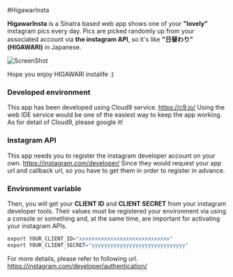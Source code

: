 #HigawarInsta

**HigawarInsta** is a Sinatra based web app shows one of your **"lovely"** instagram pics every day. 
Pics are picked randomly up from your associated account via **the instagram API**, so it's like **"日替わり" (HIGAWARI)** in Japanese. 

![ScreenShot](https://raw.githubusercontent.com/shartsu/HigawarInsta/ff07f0331f0b2685d82519b448d276f2ac005051/SC.png)

Hope you enjoy HIGAWARI instalife :)

### Developed environment
This app has been developed using Cloud9 service.
https://c9.io/
Using the web IDE service would be one of the easiest way to keep the app working. As for detail of Cloud9, please google it!

### Instagram API
This app needs you to register the instagram developer account on your own. 
https://instagram.com/developer/
Since they would request your app url and callback url, so you have to get them in order to register in advance. 

### Environment variable

Then, you will get your **CLIENT ID** and  **CLIENT SECRET** from your instagram developer tools.  Their values must be registered your environment via using a console or something and, at the same time, are important for activating your instagram APIs. 

``` python
export YOUR_CLIENT_ID="xxxxxxxxxxxxxxxxxxxxxxxxxxxxx"
export YOUR_CLIENT_SECRET="yyyyyyyyyyyyyyyyyyyyyyyyyyyyyy"
```
For more details, please refer to following url.
https://instagram.com/developer/authentication/
